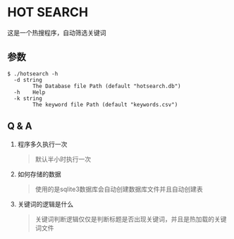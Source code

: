 # HOT SEARCH

这是一个热搜程序，自动筛选关键词


## 参数
```shell
$ ./hotsearch -h
  -d string
    	The Database file Path (default "hotsearch.db")
  -h	Help
  -k string
    	The keyword file Path (default "keywords.csv")
```

## Q & A

1. 程序多久执行一次
    > 默认半小时执行一次

2. 如何存储的数据
    > 使用的是sqlite3数据库会自动创建数据库文件并且自动创建表

3. 关键词的逻辑是什么
    > 关键词判断逻辑仅仅是判断标题是否出现关键词，并且是热加载的关键词文件
